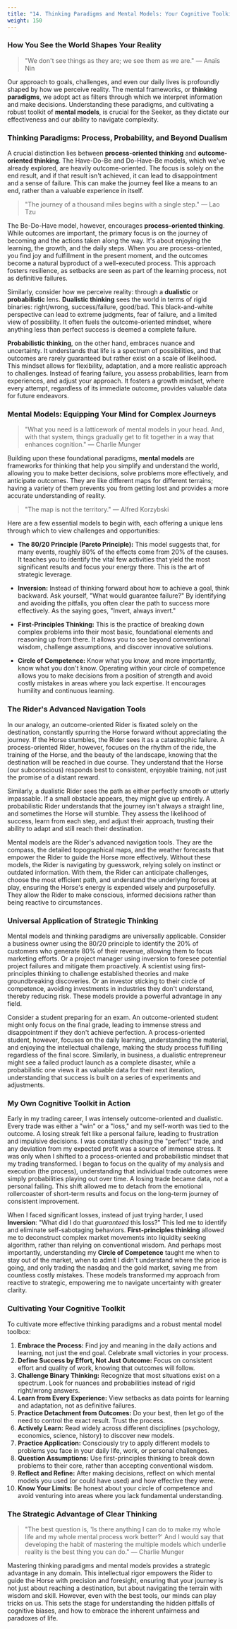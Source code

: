 ```yaml
---
title: "14. Thinking Paradigms and Mental Models: Your Cognitive Toolkit"
weight: 150
---
```


### How You See the World Shapes Your Reality

> "We don't see things as they are; we see them as we are."
> — Anaïs Nin

Our approach to goals, challenges, and even our daily lives is profoundly shaped by how we perceive reality. The mental frameworks, or **thinking paradigms**, we adopt act as filters through which we interpret information and make decisions. Understanding these paradigms, and cultivating a robust toolkit of **mental models**, is crucial for the Seeker, as they dictate our effectiveness and our ability to navigate complexity.

### Thinking Paradigms: Process, Probability, and Beyond Dualism

A crucial distinction lies between **process-oriented thinking** and **outcome-oriented thinking**. The Have-Do-Be and Do-Have-Be models, which we've already explored, are heavily outcome-oriented. The focus is solely on the end result, and if that result isn't achieved, it can lead to disappointment and a sense of failure. This can make the journey feel like a means to an end, rather than a valuable experience in itself.

> "The journey of a thousand miles begins with a single step."
> — Lao Tzu

The Be-Do-Have model, however, encourages **process-oriented thinking**. While outcomes are important, the primary focus is on the journey of becoming and the actions taken along the way. It's about enjoying the learning, the growth, and the daily steps. When you are process-oriented, you find joy and fulfillment in the present moment, and the outcomes become a natural byproduct of a well-executed process. This approach fosters resilience, as setbacks are seen as part of the learning process, not as definitive failures.

Similarly, consider how we perceive reality: through a **dualistic** or **probabilistic** lens. **Dualistic thinking** sees the world in terms of rigid binaries: right/wrong, success/failure, good/bad. This black-and-white perspective can lead to extreme judgments, fear of failure, and a limited view of possibility. It often fuels the outcome-oriented mindset, where anything less than perfect success is deemed a complete failure.

**Probabilistic thinking**, on the other hand, embraces nuance and uncertainty. It understands that life is a spectrum of possibilities, and that outcomes are rarely guaranteed but rather exist on a scale of likelihood. This mindset allows for flexibility, adaptation, and a more realistic approach to challenges. Instead of fearing failure, you assess probabilities, learn from experiences, and adjust your approach. It fosters a growth mindset, where every attempt, regardless of its immediate outcome, provides valuable data for future endeavors.

### Mental Models: Equipping Your Mind for Complex Journeys

> "What you need is a latticework of mental models in your head. And, with that system, things gradually get to fit together in a way that enhances cognition."
> — Charlie Munger

Building upon these foundational paradigms, **mental models** are frameworks for thinking that help you simplify and understand the world, allowing you to make better decisions, solve problems more effectively, and anticipate outcomes. They are like different maps for different terrains; having a variety of them prevents you from getting lost and provides a more accurate understanding of reality.

> "The map is not the territory."
> — Alfred Korzybski

Here are a few essential models to begin with, each offering a unique lens through which to view challenges and opportunities:

-   **The 80/20 Principle (Pareto Principle):** This model suggests that, for many events, roughly 80% of the effects come from 20% of the causes. It teaches you to identify the vital few activities that yield the most significant results and focus your energy there. This is the art of strategic leverage.
-   **Inversion:** Instead of thinking forward about how to achieve a goal, think backward. Ask yourself, "What would guarantee failure?" By identifying and avoiding the pitfalls, you often clear the path to success more effectively. As the saying goes, "Invert, always invert."

-   **First-Principles Thinking:** This is the practice of breaking down complex problems into their most basic, foundational elements and reasoning up from there. It allows you to see beyond conventional wisdom, challenge assumptions, and discover innovative solutions.

-   **Circle of Competence:** Know what you know, and more importantly, know what you don't know. Operating within your circle of competence allows you to make decisions from a position of strength and avoid costly mistakes in areas where you lack expertise. It encourages humility and continuous learning.


### The Rider's Advanced Navigation Tools

In our analogy, an outcome-oriented Rider is fixated solely on the destination, constantly spurring the Horse forward without appreciating the journey. If the Horse stumbles, the Rider sees it as a catastrophic failure. A process-oriented Rider, however, focuses on the rhythm of the ride, the training of the Horse, and the beauty of the landscape, knowing that the destination will be reached in due course. They understand that the Horse (our subconscious) responds best to consistent, enjoyable training, not just the promise of a distant reward.

Similarly, a dualistic Rider sees the path as either perfectly smooth or utterly impassable. If a small obstacle appears, they might give up entirely. A probabilistic Rider understands that the journey isn't always a straight line, and sometimes the Horse will stumble. They assess the likelihood of success, learn from each step, and adjust their approach, trusting their ability to adapt and still reach their destination.

Mental models are the Rider's advanced navigation tools. They are the compass, the detailed topographical maps, and the weather forecasts that empower the Rider to guide the Horse more effectively. Without these models, the Rider is navigating by guesswork, relying solely on instinct or outdated information. With them, the Rider can anticipate challenges, choose the most efficient path, and understand the underlying forces at play, ensuring the Horse's energy is expended wisely and purposefully. They allow the Rider to make conscious, informed decisions rather than being reactive to circumstances.

### Universal Application of Strategic Thinking

Mental models and thinking paradigms are universally applicable. Consider a business owner using the 80/20 principle to identify the 20% of customers who generate 80% of their revenue, allowing them to focus marketing efforts. Or a project manager using inversion to foresee potential project failures and mitigate them proactively. A scientist using first-principles thinking to challenge established theories and make groundbreaking discoveries. Or an investor sticking to their circle of competence, avoiding investments in industries they don't understand, thereby reducing risk. These models provide a powerful advantage in any field.

Consider a student preparing for an exam. An outcome-oriented student might only focus on the final grade, leading to immense stress and disappointment if they don't achieve perfection. A process-oriented student, however, focuses on the daily learning, understanding the material, and enjoying the intellectual challenge, making the study process fulfilling regardless of the final score. Similarly, in business, a dualistic entrepreneur might see a failed product launch as a complete disaster, while a probabilistic one views it as valuable data for their next iteration, understanding that success is built on a series of experiments and adjustments.

### My Own Cognitive Toolkit in Action

Early in my trading career, I was intensely outcome-oriented and dualistic. Every trade was either a "win" or a "loss," and my self-worth was tied to the outcome. A losing streak felt like a personal failure, leading to frustration and impulsive decisions. I was constantly chasing the "perfect" trade, and any deviation from my expected profit was a source of immense stress. It was only when I shifted to a process-oriented and probabilistic mindset that my trading transformed. I began to focus on the quality of my analysis and execution (the process), understanding that individual trade outcomes were simply probabilities playing out over time. A losing trade became data, not a personal failing. This shift allowed me to detach from the emotional rollercoaster of short-term results and focus on the long-term journey of consistent improvement.

When I faced significant losses, instead of just trying harder, I used **Inversion**: "What did I do that *guaranteed* this loss?" This led me to identify and eliminate self-sabotaging behaviors. **First-principles thinking** allowed me to deconstruct complex market movements into liquidity seeking algorithm, rather than relying on conventional wisdom. And perhaps most importantly, understanding my **Circle of Competence** taught me when to stay out of the market, when to admit I didn't understand where the price is going, and only trading the nasdaq and the gold market, saving me from countless costly mistakes. These models transformed my approach from reactive to strategic, empowering me to navigate uncertainty with greater clarity.

### Cultivating Your Cognitive Toolkit

To cultivate more effective thinking paradigms and a robust mental model toolbox:

1.  **Embrace the Process:** Find joy and meaning in the daily actions and learning, not just the end goal. Celebrate small victories in your process.
2.  **Define Success by Effort, Not Just Outcome:** Focus on consistent effort and quality of work, knowing that outcomes will follow.
3.  **Challenge Binary Thinking:** Recognize that most situations exist on a spectrum. Look for nuances and probabilities instead of rigid right/wrong answers.
4.  **Learn from Every Experience:** View setbacks as data points for learning and adaptation, not as definitive failures.
5.  **Practice Detachment from Outcomes:** Do your best, then let go of the need to control the exact result. Trust the process.
6.  **Actively Learn:** Read widely across different disciplines (psychology, economics, science, history) to discover new models.
7.  **Practice Application:** Consciously try to apply different models to problems you face in your daily life, work, or personal challenges.
8.  **Question Assumptions:** Use first-principles thinking to break down problems to their core, rather than accepting conventional wisdom.
9.  **Reflect and Refine:** After making decisions, reflect on which mental models you used (or could have used) and how effective they were.
10. **Know Your Limits:** Be honest about your circle of competence and avoid venturing into areas where you lack fundamental understanding.

### The Strategic Advantage of Clear Thinking

> "The best question is, 'Is there anything I can do to make my whole life and my whole mental process work better?' And I would say that developing the habit of mastering the multiple models which underlie reality is the best thing you can do."
> — Charlie Munger

Mastering thinking paradigms and mental models provides a strategic advantage in any domain. This intellectual rigor empowers the Rider to guide the Horse with precision and foresight, ensuring that your journey is not just about reaching a destination, but about navigating the terrain with wisdom and skill. However, even with the best tools, our minds can play tricks on us. This sets the stage for understanding the hidden pitfalls of cognitive biases, and how to embrace the inherent unfairness and paradoxes of life.